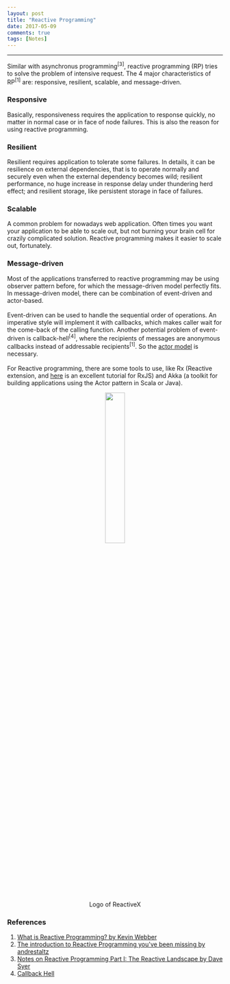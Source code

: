 ```yaml
---
layout: post
title: "Reactive Programming"
date: 2017-05-09
comments: true
tags: [Notes]
---
```


<div class="post-teaser">  </div>
<!-- more -->

<hr/>

Similar with asynchronus programming<sup>[3]</sup>, reactive programming (RP) tries to solve the problem of intensive request. The 4 major characteristics of RP<sup>[1]</sup> are: responsive, resilient, scalable, and message-driven.

### Responsive

Basically, responsiveness requires the application to response quickly, no matter in normal case or in face of node failures. This is also the reason for using reactive programming.

### Resilient

Resilient requires application to tolerate some failures. In details, it can be resilience on external dependencies, that is to operate normally and securely even when the external dependency becomes wild; resilient performance, no huge increase in response delay under thundering herd effect; and resilient storage, like persistent storage in face of failures.

### Scalable

A common problem for nowadays web application. Often times you want your application to be able to scale out, but not burning your brain cell for crazily complicated solution. Reactive programming makes it easier to scale out, fortunately.

### Message-driven

Most of the applications transferred to reactive programming may be using observer pattern before, for which the message-driven model perfectly fits. In message-driven model, there can be combination of event-driven and actor-based.
<br><br>
Event-driven can be used to handle the sequential order of operations. An imperative style will implement it with callbacks, which makes caller wait for the come-back of the calling function. Another potential problem of event-driven is callback-hell<sup>[4]</sup>, where the recipients of messages are anonymous callbacks instead of addressable recipients<sup>[1]</sup>. So the [actor model]({{site.url}}/blog/2017/04/05/Ringpop-protocol-in-Uber#am) is necessary.
<br><br>
For Reactive programming, there are some tools to use, like Rx (Reactive extension, and [here](https://gist.github.com/staltz/868e7e9bc2a7b8c1f754) is an excellent tutorial for RxJS) and Akka (a toolkit for building applications using the Actor pattern in Scala or Java).

<div style="text-align: center">
<img style="width: 30%" src ="{{site.url}}/images/2017-05/ReactiveX.png" />
<p class='imageNotation'>Logo of ReactiveX</p>
</div>

### References
1. [What is Reactive Programming? by Kevin Webber](https://blog.redelastic.com/what-is-reactive-programming-bc9fa7f4a7fc)
2. [The introduction to Reactive Programming you've been missing by andrestaltz](https://gist.github.com/staltz/868e7e9bc2a7b8c1f754)
3. [Notes on Reactive Programming Part I: The Reactive Landscape by Dave Syer](https://spring.io/blog/2016/06/07/notes-on-reactive-programming-part-i-the-reactive-landscape)
4. [Callback Hell](http://callbackhell.com/)